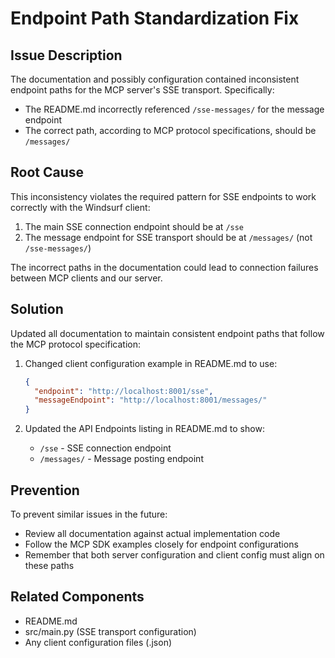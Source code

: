 # Endpoint Path Standardization Fix

## Issue Description

The documentation and possibly configuration contained inconsistent endpoint paths for the MCP server's SSE transport. Specifically:

- The README.md incorrectly referenced `/sse-messages/` for the message endpoint
- The correct path, according to MCP protocol specifications, should be `/messages/`

## Root Cause

This inconsistency violates the required pattern for SSE endpoints to work correctly with the Windsurf client:

1. The main SSE connection endpoint should be at `/sse`
2. The message endpoint for SSE transport should be at `/messages/` (not `/sse-messages/`)

The incorrect paths in the documentation could lead to connection failures between MCP clients and our server.

## Solution

Updated all documentation to maintain consistent endpoint paths that follow the MCP protocol specification:

1. Changed client configuration example in README.md to use:
   ```json
   {
     "endpoint": "http://localhost:8001/sse",
     "messageEndpoint": "http://localhost:8001/messages/"
   }
   ```

2. Updated the API Endpoints listing in README.md to show:
   - `/sse` - SSE connection endpoint
   - `/messages/` - Message posting endpoint

## Prevention

To prevent similar issues in the future:
- Review all documentation against actual implementation code
- Follow the MCP SDK examples closely for endpoint configurations
- Remember that both server configuration and client config must align on these paths

## Related Components

- README.md
- src/main.py (SSE transport configuration)
- Any client configuration files (.json)
